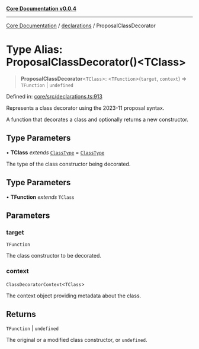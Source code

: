 [**Core Documentation v0.0.4**](../../README.md)

***

[Core Documentation](../../modules.md) / [declarations](../README.md) / ProposalClassDecorator

# Type Alias: ProposalClassDecorator()\<TClass\>

> **ProposalClassDecorator**\<`TClass`\>: \<`TFunction`\>(`target`, `context`) => `TFunction` \| `undefined`

Defined in: [core/src/declarations.ts:913](https://github.com/stonemjs/core/blob/2adc2da4c7e3b5a9f593c198ba7e8ad639651777/src/declarations.ts#L913)

Represents a class decorator using the 2023-11 proposal syntax.

A function that decorates a class and optionally returns a new constructor.

## Type Parameters

• **TClass** *extends* [`ClassType`](ClassType.md) = [`ClassType`](ClassType.md)

The type of the class constructor being decorated.

## Type Parameters

• **TFunction** *extends* `TClass`

## Parameters

### target

`TFunction`

The class constructor to be decorated.

### context

`ClassDecoratorContext`\<`TClass`\>

The context object providing metadata about the class.

## Returns

`TFunction` \| `undefined`

The original or a modified class constructor, or `undefined`.
